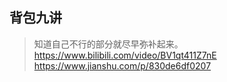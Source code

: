 ## 背包九讲

> 知道自己不行的部分就尽早弥补起来。   
> https://www.bilibili.com/video/BV1qt411Z7nE
> https://www.jianshu.com/p/830de6df0207
